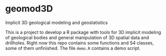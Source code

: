 # geomod3D
Implicit 3D geological modeling and geostatistics

This is a project to develop a R package with tools for 3D implicit modeling of geological bodies and general manipulation of 3D spatial data and drillholes. Right now this repo contains some functions and S4 classes, some of them unfinished. The file `demo.R` contains a demo script.
